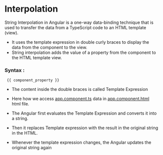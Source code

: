 # Interpolation

String Interpolation in Angular is a one-way data-binding technique that is used to transfer the data from a TypeScript code to an HTML template (view).

- It uses the template expression in double curly braces to display the data from the component to the view. 
- String interpolation adds the value of a property from the component to the HTML template view.

### Syntax : 
     {{ component_property }}   
     

- The content inside the double braces is called Template Expression
- Here how we access [app.component.ts](https://github.com/Girish-GAP/Angular/blob/main/Interpolation/src_Interpolation/app/new-comp/new-comp.component.ts) data
in [app.component.html](https://github.com/Girish-GAP/Angular/blob/main/Interpolation/src_Interpolation/app/new-comp/new-comp.component.html) html file.

- The Angular first evaluates the Template Expression and converts it into a string. 
- Then it replaces Template expression with the result in the original string in the HTML. 
- Whenever the template expression changes, the Angular updates the original string again

<br>

